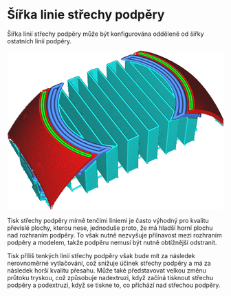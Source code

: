 Šířka linie střechy podpěry
====
Šířka linií střechy podpěry může být konfigurována odděleně od šířky ostatních linií podpěry.

![Linie střechy podpěry jsou širší než ostatní linie podpěry](../../../articles/images/support_roof_line_width.png)

Tisk střechy podpěry mírně tenčími liniemi je často výhodný pro kvalitu převislé plochy, kterou nese, jednoduše proto, že má hladší horní plochu nad rozhraním podpěry. To však nutně nezvyšuje přilnavost mezi rozhraním podpěry a modelem, takže podpěru nemusí být nutně obtížnější odstranit.

Tisk příliš tenkých linií střechy podpěry však bude mít za následek nerovnoměrné vytlačování, což snižuje účinek střechy podpěry a má za následek horší kvalitu přesahu. Může také představovat velkou změnu průtoku tryskou, což způsobuje nadextruzi, když začíná tisknout střechu podpěry a podextruzi, když se tiskne to, co přichází nad střechou podpěry.